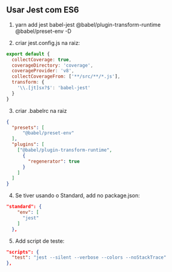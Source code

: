 ## Usar Jest com ES6

1. yarn add jest babel-jest @babel/plugin-transform-runtime @babel/preset-env -D

2. criar jest.config.js na raiz:

``` js
export default {
  collectCoverage: true,
  coverageDirectory: 'coverage',
  coverageProvider: 'v8',
  collectCoverageFrom: ['**/src/**/*.js'],
  transform: {
    '\\.[jt]sx?$': 'babel-jest'
  }
}
```

3. criar .babelrc na raiz

``` json
{
  "presets": [
      "@babel/preset-env"
  ],
  "plugins": [
    ["@babel/plugin-transform-runtime",
      {
        "regenerator": true
      }
    ]
  ]
}
```

4. Se tiver usando o Standard, add no package.json:

``` json
"standard": {
    "env": [
      "jest"
    ]
  },
```

5. Add script de teste:

``` json
"scripts": {
  "test": "jest --silent --verbose --colors --noStackTrace"
},
```